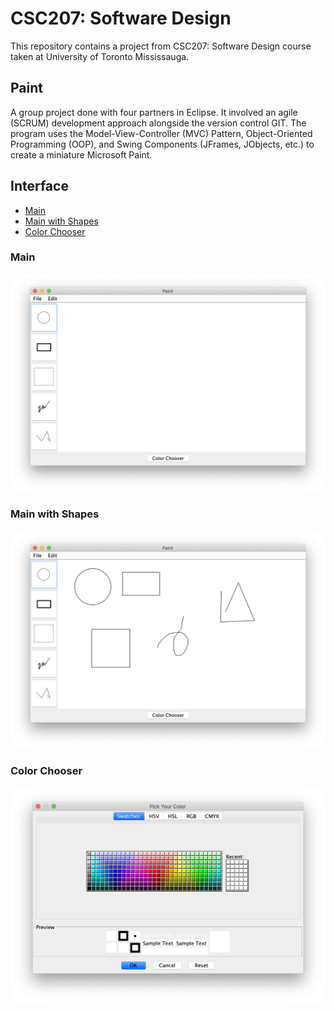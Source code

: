 # CSC207: Software Design

This repository contains a project from CSC207: Software Design course taken at University of Toronto Mississauga.

## Paint

A group project done with four partners in Eclipse. It involved an agile (SCRUM) development approach alongside the version control GIT. The program uses the Model-View-Controller (MVC) Pattern, Object-Oriented Programming (OOP), and Swing Components (JFrames, JObjects, etc.) to create a miniature Microsoft Paint.

## Interface

* [Main](#main)
* [Main with Shapes](#main-with-shapes)
* [Color Chooser](#color-chooser)

### Main
![Paint Interface](Paint/images/paint.png)

### Main with Shapes
![Paint Shapes](Paint/images/shapes.png)

### Color Chooser
![Color Chooser](Paint/images/color.png)
